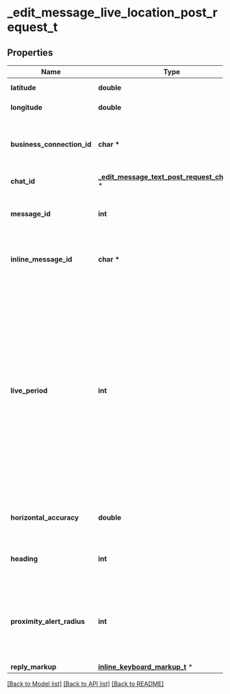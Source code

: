 # _edit_message_live_location_post_request_t

## Properties
Name | Type | Description | Notes
------------ | ------------- | ------------- | -------------
**latitude** | **double** | Latitude of new location | 
**longitude** | **double** | Longitude of new location | 
**business_connection_id** | **char \*** | Unique identifier of the business connection on behalf of which the message to be edited was sent | [optional] 
**chat_id** | [**_edit_message_text_post_request_chat_id_t**](_edit_message_text_post_request_chat_id.md) \* |  | [optional] 
**message_id** | **int** | Required if *inline\\_message\\_id* is not specified. Identifier of the message to edit | [optional] 
**inline_message_id** | **char \*** | Required if *chat\\_id* and *message\\_id* are not specified. Identifier of the inline message | [optional] 
**live_period** | **int** | New period in seconds during which the location can be updated, starting from the message send date. If 0x7FFFFFFF is specified, then the location can be updated forever. Otherwise, the new value must not exceed the current *live\\_period* by more than a day, and the live location expiration date must remain within the next 90 days. If not specified, then *live\\_period* remains unchanged | [optional] 
**horizontal_accuracy** | **double** | The radius of uncertainty for the location, measured in meters; 0-1500 | [optional] 
**heading** | **int** | Direction in which the user is moving, in degrees. Must be between 1 and 360 if specified. | [optional] 
**proximity_alert_radius** | **int** | The maximum distance for proximity alerts about approaching another chat member, in meters. Must be between 1 and 100000 if specified. | [optional] 
**reply_markup** | [**inline_keyboard_markup_t**](inline_keyboard_markup.md) \* |  | [optional] 

[[Back to Model list]](../README.md#documentation-for-models) [[Back to API list]](../README.md#documentation-for-api-endpoints) [[Back to README]](../README.md)


